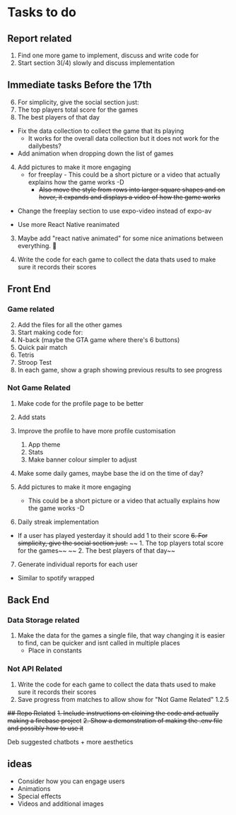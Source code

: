 # Tasks to do
## Report related
1. Find one more game to implement, discuss and write code for
2. Start section 3(/4) slowly and discuss implementation


## Immediate tasks Before the 17th


6. For simplicity, give the social section just:
 1. The top players total score for the games
 2. The best players of that day
 * Fix the data collection to collect the game that its playing
    * It works for the overall data collection but it does not work for the dailybests?
 * Add animation when dropping down the list of games



4. Add pictures to make it more engaging
    * for freeplay - This could be a short picture or a video that actually explains how the game works -D
        * ~~Also move the style from rows into larger square shapes and on hover, it expands and displays a video of how the game works~~


* Change the freeplay section to use expo-video instead of expo-av

* Use more React Native reanimated
3. Maybe add "react native animated" for some nice animations between everything. 🪇

1. Write the code for each game to collect the data thats used to make sure it records their scores



## Front End
### Game related
2. Add the files for all the other games
3. Start making code for:
 1. N-back (maybe the GTA game where there's 6 buttons)
 2. Quick pair match
 3. Tetris
 4. Stroop Test
4. In each game, show a graph showing previous results to see progress

### Not Game Related
1. Make code for the profile page to be better
 1. Add stats
 2. Improve the profile to have more profile customisation
    1. App theme
    2. Stats
    3. Make banner colour simpler to adjust
2. Make some daily games, maybe base the id on the time of day?

4. Add pictures to make it more engaging
    * This could be a short picture or a video that actually explains how the game works -D
5. Daily streak implementation
 * If a user has played yesterday it should add 1 to their score
~~6. For simplicity, give the social section just:~~
~~ 1. The top players total score for the games~~
~~ 2. The best players of that day~~
7. Generate individual reports for each user
 * Similar to spotify wrapped
## Back End

### Data Storage related
1. Make the data for the games a single file, that way changing it is easier to find, can be quicker and isnt called in multiple places
    * Place in constants



### Not API Related
1. Write the code for each game to collect the data thats used to make sure it records their scores
2. Save progress from matches to allow show for "Not Game Related" 1.2.5



~~## Repo Related~~
~~1. Include instructions on cloining the code and actually making a firebase project~~
~~2. Show a demonstration of making the .env file and possibly how to use it~~

Deb suggested chatbots + more aesthetics

## ideas
* Consider how you can engage users
 * Animations
 * Special effects
 * Videos and additional images